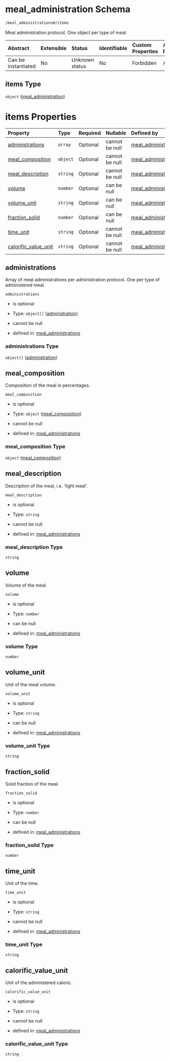 # meal\_administration Schema

```txt
/meal_administrations#/items
```

Meal administration protocol. One object per type of meal.

| Abstract            | Extensible | Status         | Identifiable | Custom Properties | Additional Properties | Access Restrictions | Defined In                                                                                               |
| :------------------ | :--------- | :------------- | :----------- | :---------------- | :-------------------- | :------------------ | :------------------------------------------------------------------------------------------------------- |
| Can be instantiated | No         | Unknown status | No           | Forbidden         | Allowed               | none                | [meal\_administrations.schema.json\*](../../out/meal_administrations.schema.json "open original schema") |

## items Type

`object` ([meal\_administration](meal_administrations-meal_administration.md))

# items Properties

| Property                                        | Type     | Required | Nullable       | Defined by                                                                                                                                                          |
| :---------------------------------------------- | :------- | :------- | :------------- | :------------------------------------------------------------------------------------------------------------------------------------------------------------------ |
| [administrations](#administrations)             | `array`  | Optional | cannot be null | [meal\_administrations](meal_administrations-meal_administration-properties-administrations.md "/meal_administrations#/items/properties/administrations")           |
| [meal\_composition](#meal_composition)          | `object` | Optional | cannot be null | [meal\_administrations](meal_administrations-meal_administration-properties-meal_composition.md "/meal_administrations#/items/properties/meal_composition")         |
| [meal\_description](#meal_description)          | `string` | Optional | cannot be null | [meal\_administrations](meal_administrations-meal_administration-properties-meal_description.md "/meal_administrations#/items/properties/meal_description")         |
| [volume](#volume)                               | `number` | Optional | can be null    | [meal\_administrations](meal_administrations-meal_administration-properties-volume.md "/meal_administrations#/items/properties/volume")                             |
| [volume\_unit](#volume_unit)                    | `string` | Optional | can be null    | [meal\_administrations](meal_administrations-meal_administration-properties-volume_unit.md "/meal_administrations#/items/properties/volume_unit")                   |
| [fraction\_solid](#fraction_solid)              | `number` | Optional | can be null    | [meal\_administrations](meal_administrations-meal_administration-properties-fraction_solid.md "/meal_administrations#/items/properties/fraction_solid")             |
| [time\_unit](#time_unit)                        | `string` | Optional | cannot be null | [meal\_administrations](meal_administrations-meal_administration-properties-time_unit.md "/meal_administrations#/items/properties/time_unit")                       |
| [calorific\_value\_unit](#calorific_value_unit) | `string` | Optional | cannot be null | [meal\_administrations](meal_administrations-meal_administration-properties-calorific_value_unit.md "/meal_administrations#/items/properties/calorific_value_unit") |

## administrations

Array of meal administrations per administration protocol. One per type of administered meal.

`administrations`

*   is optional

*   Type: `object[]` ([administration](meal_administrations-meal_administration-properties-administrations-administration.md))

*   cannot be null

*   defined in: [meal\_administrations](meal_administrations-meal_administration-properties-administrations.md "/meal_administrations#/items/properties/administrations")

### administrations Type

`object[]` ([administration](meal_administrations-meal_administration-properties-administrations-administration.md))

## meal\_composition

Composition of the meal in percentages.

`meal_composition`

*   is optional

*   Type: `object` ([meal\_composition](meal_administrations-meal_administration-properties-meal_composition.md))

*   cannot be null

*   defined in: [meal\_administrations](meal_administrations-meal_administration-properties-meal_composition.md "/meal_administrations#/items/properties/meal_composition")

### meal\_composition Type

`object` ([meal\_composition](meal_administrations-meal_administration-properties-meal_composition.md))

## meal\_description

Description of the meal, i.e. 'light meal'.

`meal_description`

*   is optional

*   Type: `string`

*   cannot be null

*   defined in: [meal\_administrations](meal_administrations-meal_administration-properties-meal_description.md "/meal_administrations#/items/properties/meal_description")

### meal\_description Type

`string`

## volume

Volume of the meal.

`volume`

*   is optional

*   Type: `number`

*   can be null

*   defined in: [meal\_administrations](meal_administrations-meal_administration-properties-volume.md "/meal_administrations#/items/properties/volume")

### volume Type

`number`

## volume\_unit

Unit of the meal volume.

`volume_unit`

*   is optional

*   Type: `string`

*   can be null

*   defined in: [meal\_administrations](meal_administrations-meal_administration-properties-volume_unit.md "/meal_administrations#/items/properties/volume_unit")

### volume\_unit Type

`string`

## fraction\_solid

Solid fraction of the meal.

`fraction_solid`

*   is optional

*   Type: `number`

*   can be null

*   defined in: [meal\_administrations](meal_administrations-meal_administration-properties-fraction_solid.md "/meal_administrations#/items/properties/fraction_solid")

### fraction\_solid Type

`number`

## time\_unit

Unit of the time.

`time_unit`

*   is optional

*   Type: `string`

*   cannot be null

*   defined in: [meal\_administrations](meal_administrations-meal_administration-properties-time_unit.md "/meal_administrations#/items/properties/time_unit")

### time\_unit Type

`string`

## calorific\_value\_unit

Unit of the administered caloric.

`calorific_value_unit`

*   is optional

*   Type: `string`

*   cannot be null

*   defined in: [meal\_administrations](meal_administrations-meal_administration-properties-calorific_value_unit.md "/meal_administrations#/items/properties/calorific_value_unit")

### calorific\_value\_unit Type

`string`
